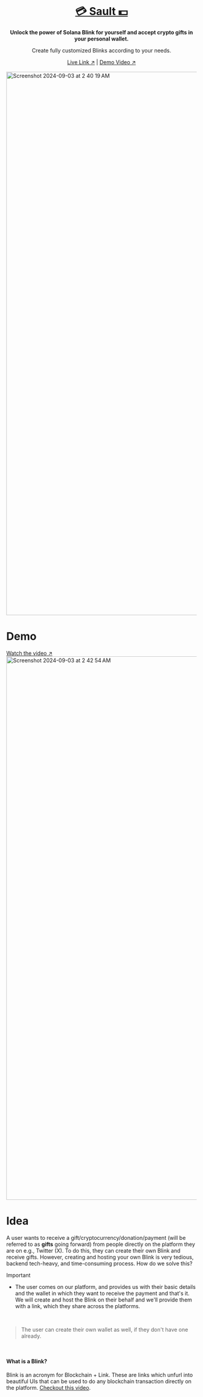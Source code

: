 <div align="center">
  <br/>
  <h1 style="color:red"><a href="https://gift-me-crypto.vercel.app/" target="_blank"> 💳 Sault 💵 </a></h1>
  <p>
    <strong>Unlock the power of Solana Blink for yourself and accept crypto gifts in your personal wallet.</strong>
  </p>
  <p>Create fully customized Blinks according to your needs.</p>
<a href="https://sollet-wallet.vercel.app/" target="_blank">Live Link ↗</a> | 
  <a href="https://youtu.be/Oq_ETD3yRVg" target="_blank">Demo Video ↗</a>
  <br/>
</div>

<br />

<img width="1439" alt="Screenshot 2024-09-03 at 2 40 19 AM" src="https://github.com/user-attachments/assets/c7b6e952-7391-4751-be81-9b77e66fef33">

# Demo

[Watch the video ↗ <img width="1439" alt="Screenshot 2024-09-03 at 2 42 54 AM" src="https://github.com/user-attachments/assets/be588da8-2848-4c7c-a613-ff46a35d785f">](https://youtu.be/Oq_ETD3yRVg)

# Idea
A user wants to receive a gift/cryptocurrency/donation/payment (will be referred to as **gifts** going forward) from people directly on the platform they are on e.g., Twitter (X). To do this, they can create their own Blink and receive gifts. However, creating and hosting your own Blink is very tedious, backend tech-heavy, and time-consuming process. How do we solve this?

> [!IMPORTANT]
> - The user comes on our platform, and provides us with their basic details and the wallet in which they want to receive the payment and that's it. We will create and host the Blink on their behalf and we'll provide them with a link, which they share across the platforms.

<br />

> The user can create their own wallet as well, if they don't have one already.

<br />

#### What is a Blink?
Blink is an acronym for Blockchain + Link. These are links which unfurl into beautiful UIs that can be used to do any blockchain transaction directly on the platform. [Checkout this video](https://youtu.be/m_feBl0ROik?si=SwsT_zH6bgV7vC6P).

